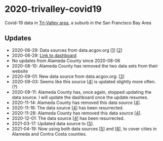 # 2020-trivalley-covid19

Covid-19 data in [Tri-Valley area](https://en.wikipedia.org/wiki/Tri-Valley), a suburb in the San Francisco Bay Area


## Updates
- 2020-06-29: Data sources from data.acgov.org [[1](https://data.acgov.org/datasets/AC-HCSA::alameda-county-cumulative-cases-by-place-and-zip)] [[2](https://data.acgov.org/datasets/AC-HCSA::alameda-county-covid-19-cases-and-rates-1)]
- 2020-06-29: [Link to dashboard](https://tszhim-tsui.github.io/2020-trivalley-covid19)
- No updates from Alameda County since 2020-08-06
- 2020-08-10: Alameda County has removed the two data sets from their website
- 2020-09-01: New data source from data.acgov.org: [[3](https://data.acgov.org/datasets/5d6bf4760af64db48b6d053e7569a47b/data?layer=3)]
- 2020-09-03: Seems like this source [[4](https://data.acgov.org/datasets/5d6bf4760af64db48b6d053e7569a47b_3/)] is updated slightly more often. (?)
- 2020-09-11: Alameda County has, once again, stopped updating the data source. I will update the dashboard once the update resumes.
- 2020-11-14: Alameda County has removed this data source [[4](https://data.acgov.org/datasets/5d6bf4760af64db48b6d053e7569a47b_3/)].
- 2020-11-16: The data source [[4](https://data.acgov.org/datasets/5d6bf4760af64db48b6d053e7569a47b_3/)] has been resurrected.
- 2020-11-28: Alameda County has removed this data source [[4](https://data.acgov.org/datasets/5d6bf4760af64db48b6d053e7569a47b_3/)].
- 2020-12-01: The data source [[4](https://data.acgov.org/datasets/5d6bf4760af64db48b6d053e7569a47b_3/)] has been resurrected.
- 2021-03-17: Updated data source to [[5](https://data.acgov.org/datasets/5d6bf4760af64db48b6d053e7569a47b_6)].
- 2021-04-19: Now using both data sources [[5](https://data.acgov.org/datasets/5d6bf4760af64db48b6d053e7569a47b_6)] and [[6](https://github.com/datadesk/california-coronavirus-data/#latimes-place-totalscsv)], to cover cities in Alameda and Contra Costa counties. 
